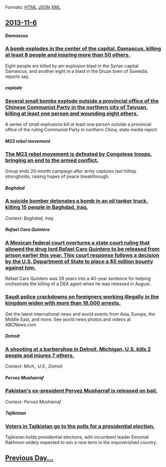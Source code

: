 
Formats: [HTML](2013/11/6/index.html)  [JSON](2013/11/6/index.json)  [XML](2013/11/6/index.xml)  

## [2013-11-6](/news/2013/11/6/index.md)

##### Damascus
### [A bomb explodes in the center of the capital, Damascus, killing at least 8 people and injuring more than 50 others. ](/news/2013/11/6/a-bomb-explodes-in-the-center-of-the-capital-damascus-killing-at-least-8-people-and-injuring-more-than-50-others.md)
Eight people are killed by am explosion blast in the Syrian capital Damascus, and another eight in a blast in the Druze town of Suweida, reports say.

##### explode
### [Several small bombs explode outside a provincial office of the Chinese Communist Party in the northern city of Taiyuan, killing at least one person and wounding eight others. ](/news/2013/11/6/several-small-bombs-explode-outside-a-provincial-office-of-the-chinese-communist-party-in-the-northern-city-of-taiyuan-killing-at-least-one.md)
A series of small explosions kill at least one person outside a provincial office of the ruling Communist Party in northern China, state media report.

##### M23 rebel movement
### [The M23 rebel movement is defeated by Congolese troops, bringing an end to the armed conflict. ](/news/2013/11/6/the-m23-rebel-movement-is-defeated-by-congolese-troops-bringing-an-end-to-the-armed-conflict.md)
Group ends 20-month campaign after army captures last hilltop strongholds, raising hopes of peace breakthrough.

##### Baghdad
### [A suicide bomber detonates a bomb in an oil tanker truck, killing 15 people in Baghdad, Iraq. ](/news/2013/11/6/a-suicide-bomber-detonates-a-bomb-in-an-oil-tanker-truck-killing-15-people-in-baghdad-iraq.md)
_Context: Baghdad, Iraq_

##### Rafael Caro Quintero
### [A Mexican federal court overturns a state court ruling that allowed the drug lord Rafael Caro Quintero to be released from prison earlier this year. This court response follows a decision by the U.S. Department of State to place a $5 million bounty against him. ](/news/2013/11/6/a-mexican-federal-court-overturns-a-state-court-ruling-that-allowed-the-drug-lord-rafael-caro-quintero-to-be-released-from-prison-earlier-th.md)
Rafael Caro Quintero was 28 years into a 40-year sentence for helping orchestrate the killing of a DEA agent when he was released in August.

##### 
### [Saudi police crackdowns on foreigners working illegally in the kingdom widen with more than 16,000 arrests. ](/news/2013/11/6/saudi-police-crackdowns-on-foreigners-working-illegally-in-the-kingdom-widen-with-more-than-16-000-arrests.md)
Get the latest international news and world events from Asia, Europe, the Middle East, and more. See world news photos and videos at ABCNews.com

##### Detroit
### [A shooting at a barbershop in Detroit, Michigan, U.S. kills 2 people and injures 7 others. ](/news/2013/11/6/a-shooting-at-a-barbershop-in-detroit-michigan-u-s-kills-2-people-and-injures-7-others.md)
_Context: Mich., U.S., Detroit_

##### Pervez Musharraf
### [Pakistan's ex-president Pervez Musharraf is released on bail. ](/news/2013/11/6/pakistan-s-ex-president-pervez-musharraf-is-released-on-bail.md)
_Context: Pervez Musharraf_

##### Tajikistan
### [Voters in Tajikistan go to the polls for a presidential election. ](/news/2013/11/6/voters-in-tajikistan-go-to-the-polls-for-a-presidential-election.md)
Tajikistan holds presidential elections, with incumbent leader Emomali Rakhmon widely expected to win a new term in the impoverished country.

## [Previous Day...](/news/2013/11/5/index.md)

